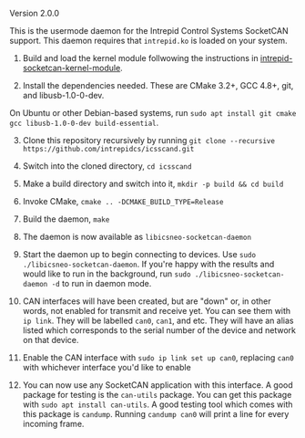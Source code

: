 Version 2.0.0

This is the usermode daemon for the Intrepid Control Systems SocketCAN support. This daemon requires that ```intrepid.ko``` is loaded on your system.

1. Build and load the kernel module follwowing the instructions in [intrepid-socketcan-kernel-module](https://github.com/intrepidcs/intrepid-socketcan-kernel-module).

2. Install the dependencies needed. These are CMake 3.2+, GCC 4.8+, git, and libusb-1.0-0-dev.

On Ubuntu or other Debian-based systems, run `sudo apt install git cmake gcc libusb-1.0-0-dev build-essential`.

3. Clone this repository recursively by running `git clone --recursive https://github.com/intrepidcs/icsscand.git`

4. Switch into the cloned directory, `cd icsscand`

5. Make a build directory and switch into it, `mkdir -p build && cd build`

6. Invoke CMake, `cmake .. -DCMAKE_BUILD_TYPE=Release`

7. Build the daemon, `make`

8. The daemon is now available as `libicsneo-socketcan-daemon`

9. Start the daemon up to begin connecting to devices. Use `sudo ./libicsneo-socketcan-daemon`. If you're happy with the results and would like to run in the background, run `sudo ./libicsneo-socketcan-daemon -d` to run in daemon mode.

10. CAN interfaces will have been created, but are "down" or, in other words, not enabled for transmit and receive yet. You can see them with `ip link`. They will be labelled `can0`, `can1`, and etc. They will have an alias listed which corresponds to the serial number of the device and network on that device.

11. Enable the CAN interface with `sudo ip link set up can0`, replacing `can0` with whichever interface you'd like to enable

12. You can now use any SocketCAN application with this interface. A good package for testing is the `can-utils` package. You can get this package with `sudo apt install can-utils`. A good testing tool which comes with this package is `candump`. Running `candump can0` will print a line for every incoming frame.

